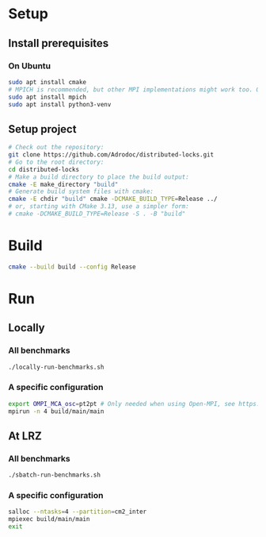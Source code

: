 # Setup

## Install prerequisites

### On Ubuntu
```bash
sudo apt install cmake
# MPICH is recommended, but other MPI implementations might work too. Open-MPI does not work properly at the time of this writing.
sudo apt install mpich
sudo apt install python3-venv
```

## Setup project
```bash
# Check out the repository:
git clone https://github.com/Adrodoc/distributed-locks.git
# Go to the root directory:
cd distributed-locks
# Make a build directory to place the build output:
cmake -E make_directory "build"
# Generate build system files with cmake:
cmake -E chdir "build" cmake -DCMAKE_BUILD_TYPE=Release ../
# or, starting with CMake 3.13, use a simpler form:
# cmake -DCMAKE_BUILD_TYPE=Release -S . -B "build"
```

# Build
```bash
cmake --build build --config Release
```

# Run
## Locally
### All benchmarks
```bash
./locally-run-benchmarks.sh
```

### A specific configuration
```bash
export OMPI_MCA_osc=pt2pt # Only needed when using Open-MPI, see https://github.com/open-mpi/ompi/issues/2080
mpirun -n 4 build/main/main
```

## At LRZ
### All benchmarks
```bash
./sbatch-run-benchmarks.sh
```

### A specific configuration
```bash
salloc --ntasks=4 --partition=cm2_inter
mpiexec build/main/main
exit
```

